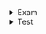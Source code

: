 
<details>
<summary>Exam</summary>

- [2020/2021](https://drive.google.com/file/d/1u7TL6EJMTdp-ZGGigRhHwIRcKBs9s8AE/view?usp=drive_link)
- [2022/2023](https://drive.google.com/file/d/1PGX30SXjjk3GGZ4OEiCulg7PKrk9IKc2/view?usp=drive_link)
</details>

<details>
<summary>Test</summary>

- [test ❌ ](https://drive.google.com/file/d/1CCdnKcNz-QYshz2Abm-bjn8psaQjag65/view?usp=sharing)
</details>